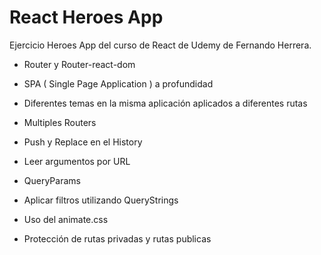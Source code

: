 # React Heroes App

Ejercicio Heroes App del curso de React de Udemy de Fernando Herrera.

- Router y Router-react-dom
- SPA ( Single Page Application ) a profundidad
- Diferentes temas en la misma aplicación aplicados a diferentes rutas

-   Multiples Routers
-   Push y Replace en el History
-   Leer argumentos por URL
-   QueryParams
-   Aplicar filtros utilizando QueryStrings
-   Uso del animate.css
-   Protección de rutas privadas y rutas publicas


